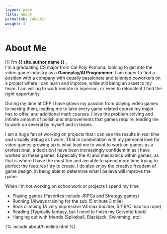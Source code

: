 ```yaml
---
layout: page
title: About
permalink: /about/
weight: 3
---
```


# **About Me**

Hi I'm **{{ site.author.name }}** ,<br>
I'm a graduating CS major from Cal Poly Pomona, looking to get into the video game industry as a **Gameplay/AI Programmer**. I am eager to find a position with a company with equally passionate and talented coworkers on a project where I can learn and improve, while still being an asset to my team. I am willing to work remote or inperson, or even to relocate if I find the right opportunity

During my time at CPP I have grown my passion from playing video games to making them, leading me to take every game related course my major has to offer, and additional math courses. I love the problem solving and infinite amount of polish and improvements that games require, leading me to work on several by myself and in teams.

I am a huge fan of working on projects that I can see the results in real time and visually debug as I work. That in combination with my personal love for video games growing up is what lead me to want to work on games as a professional, a decision I have been increasingly confident in as I have worked on these games. Especially the AI and mechanics within games, as that is where I have the most fun and am able to spend more time trying to perfect the features I try to create. I do also enjoy the creative freedom of game design, in being able to determine what I believe will improve the game.

When I'm not working on schoolwork or projects I spend my time 
* Playing games (Favorites include JRPGs and Strategy games)
* Running (Always training for the sub 15 minute 3 mile)
* Rock climbing (A very impressive V4 max boulder, 5.11B/C max top rope)
* Reading (Typically fantasy, but I need to finish my Corvette book)
* Hanging out with friends (Spikeball, Blackjack, Swimming, etc)

<!--
<div class="row">
{% include about/skills.html title="Programming Skills" source=site.data.programming-skills %}
{% include about/skills.html title="Other Skills" source=site.data.other-skills %}
</div>
-->

<div class="row">
{% include about/timeline.html %}
</div>